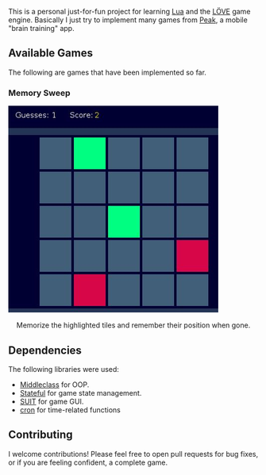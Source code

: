 This is a personal just-for-fun project for learning [Lua](http://www.lua.org/) and the [LÖVE](https://love2d.org/) game engine. Basically I just try to implement many games from [Peak](http://www.peak.net/), a mobile "brain training" app.

## Available Games

The following are games that have been implemented so far.

### Memory Sweep
![Memory Sweep](screenshots/games/memory_sweep.jpg)

<p align="center">Memorize the highlighted tiles and remember their position when gone.</p>


## Dependencies

The following libraries were used:

- [Middleclass](https://github.com/kikito/middleclass) for OOP.
- [Stateful](https://github.com/kikito/stateful.lua) for game state management.
- [SUIT](https://github.com/vrld/SUIT) for game GUI.
- [cron](https://github.com/kikito/cron.lua) for time-related functions

## Contributing

I welcome contributions! Please feel free to open pull requests for bug fixes, or if you are feeling confident, a complete game.
